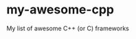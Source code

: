 # my-awesome-cpp
My list of awesome C++ (or C) frameworks

[link]: https://www.fluentcpp.com/posts/ 'Fluent CPP'

